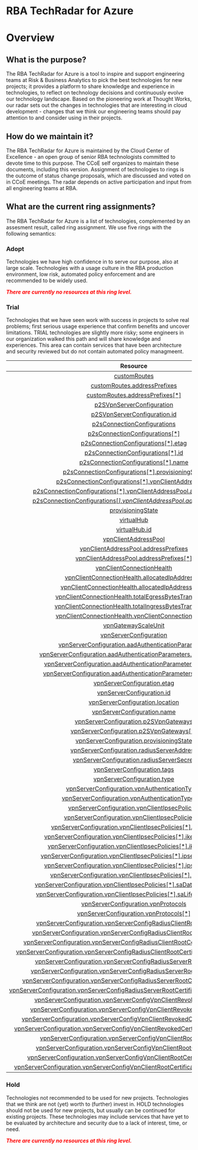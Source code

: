 
RBA TechRadar for Azure
=======================

# Overview

## What is the purpose?


The RBA TechRadar for Azure is a tool to inspire and support engineering teams at Risk & Business Analytics to pick the best technologies for new projects; it provides a platform to share knowledge and experience in technologies, to reflect on technology decisions and continuously evolve our technology landscape.  Based on the pioneering work at Thought Works, our radar sets out the changes in technologies that are interesting in cloud development - changes that we think our engineering teams should pay attention to and consider using in their projects.
## How do we maintain it?


The RBA TechRadar for Azure is maintained by the Cloud Center of Excellence - an open group of senior RBA technologists committed to devote time to this purpose.  The CCoE self organizes to maintain these documents, including this version.  Assignment of technologies to rings is the outcome of status change proposals, which are discussed and voted on in CCoE meetings.  The radar depends on active participation and input from all engineering teams at RBA.
## What are the current ring assignments?


The RBA TechRadar for Azure is a list of technologies, complemented by an assesment result, called ring assignment.  We use five rings with the following semantics:
### Adopt


Technologies we have high confidence in to serve our purpose, also at large scale.  Technologies with a usage culture in the RBA production environment, low risk, automated policy enforcement and are recommended to be widely used.  
  
***<font color="red"> There are currently no resources at this ring level. </font>***
### Trial


Technologies that we have seen work with success in projects to solve real problems;  first serious usage experience that confirm benefits and uncover limitations.  TRIAL technologies are slightly more risky; some engineers in our organization walked this path and will share knowledge and experiences.  This area can contain services that have been architecture and security reviewed but do not contain automated policy managmeent.  

|Resource|Description|Path|Status|
| :---: | :---: | :---: | :---: |
|[customRoutes](https://github.com/openrba/python-azure-techradar/blob/master/Microsoft.Network/p2sVpnGateways/customRoutes/README.md)|UNKNOWN|Microsoft.Network/p2sVpnGateways/customRoutes|TRIAL|
|[customRoutes.addressPrefixes](https://github.com/openrba/python-azure-techradar/blob/master/Microsoft.Network/p2sVpnGateways/customRoutes.addressPrefixes/README.md)|UNKNOWN|Microsoft.Network/p2sVpnGateways/customRoutes.addressPrefixes|TRIAL|
|[customRoutes.addressPrefixes[*]](https://github.com/openrba/python-azure-techradar/blob/master/Microsoft.Network/p2sVpnGateways/customRoutes.addressPrefixes[*]/README.md)|UNKNOWN|Microsoft.Network/p2sVpnGateways/customRoutes.addressPrefixes[*]|TRIAL|
|[p2SVpnServerConfiguration](https://github.com/openrba/python-azure-techradar/blob/master/Microsoft.Network/p2sVpnGateways/p2SVpnServerConfiguration/README.md)|UNKNOWN|Microsoft.Network/p2sVpnGateways/p2SVpnServerConfiguration|TRIAL|
|[p2SVpnServerConfiguration.id](https://github.com/openrba/python-azure-techradar/blob/master/Microsoft.Network/p2sVpnGateways/p2SVpnServerConfiguration.id/README.md)|UNKNOWN|Microsoft.Network/p2sVpnGateways/p2SVpnServerConfiguration.id|TRIAL|
|[p2sConnectionConfigurations](https://github.com/openrba/python-azure-techradar/blob/master/Microsoft.Network/p2sVpnGateways/p2sConnectionConfigurations/README.md)|UNKNOWN|Microsoft.Network/p2sVpnGateways/p2sConnectionConfigurations|TRIAL|
|[p2sConnectionConfigurations[*]](https://github.com/openrba/python-azure-techradar/blob/master/Microsoft.Network/p2sVpnGateways/p2sConnectionConfigurations[*]/README.md)|UNKNOWN|Microsoft.Network/p2sVpnGateways/p2sConnectionConfigurations[*]|TRIAL|
|[p2sConnectionConfigurations[*].etag](https://github.com/openrba/python-azure-techradar/blob/master/Microsoft.Network/p2sVpnGateways/p2sConnectionConfigurations[*].etag/README.md)|UNKNOWN|Microsoft.Network/p2sVpnGateways/p2sConnectionConfigurations[*].etag|TRIAL|
|[p2sConnectionConfigurations[*].id](https://github.com/openrba/python-azure-techradar/blob/master/Microsoft.Network/p2sVpnGateways/p2sConnectionConfigurations[*].id/README.md)|UNKNOWN|Microsoft.Network/p2sVpnGateways/p2sConnectionConfigurations[*].id|TRIAL|
|[p2sConnectionConfigurations[*].name](https://github.com/openrba/python-azure-techradar/blob/master/Microsoft.Network/p2sVpnGateways/p2sConnectionConfigurations[*].name/README.md)|UNKNOWN|Microsoft.Network/p2sVpnGateways/p2sConnectionConfigurations[*].name|TRIAL|
|[p2sConnectionConfigurations[*].provisioningState](https://github.com/openrba/python-azure-techradar/blob/master/Microsoft.Network/p2sVpnGateways/p2sConnectionConfigurations[*].provisioningState/README.md)|UNKNOWN|Microsoft.Network/p2sVpnGateways/p2sConnectionConfigurations[*].provisioningState|TRIAL|
|[p2sConnectionConfigurations[*].vpnClientAddressPool](https://github.com/openrba/python-azure-techradar/blob/master/Microsoft.Network/p2sVpnGateways/p2sConnectionConfigurations[*].vpnClientAddressPool/README.md)|UNKNOWN|Microsoft.Network/p2sVpnGateways/p2sConnectionConfigurations[*].vpnClientAddressPool|TRIAL|
|[p2sConnectionConfigurations[*].vpnClientAddressPool.addressPrefixes](https://github.com/openrba/python-azure-techradar/blob/master/Microsoft.Network/p2sVpnGateways/p2sConnectionConfigurations[*].vpnClientAddressPool.addressPrefixes/README.md)|UNKNOWN|Microsoft.Network/p2sVpnGateways/p2sConnectionConfigurations[*].vpnClientAddressPool.addressPrefixes|TRIAL|
|[p2sConnectionConfigurations[*].vpnClientAddressPool.addressPrefixes[*]](https://github.com/openrba/python-azure-techradar/blob/master/Microsoft.Network/p2sVpnGateways/p2sConnectionConfigurations[*].vpnClientAddressPool.addressPrefixes[*]/README.md)|UNKNOWN|Microsoft.Network/p2sVpnGateways/p2sConnectionConfigurations[*].vpnClientAddressPool.addressPrefixes[*]|TRIAL|
|[provisioningState](https://github.com/openrba/python-azure-techradar/blob/master/Microsoft.Network/p2sVpnGateways/provisioningState/README.md)|UNKNOWN|Microsoft.Network/p2sVpnGateways/provisioningState|TRIAL|
|[virtualHub](https://github.com/openrba/python-azure-techradar/blob/master/Microsoft.Network/p2sVpnGateways/virtualHub/README.md)|UNKNOWN|Microsoft.Network/p2sVpnGateways/virtualHub|TRIAL|
|[virtualHub.id](https://github.com/openrba/python-azure-techradar/blob/master/Microsoft.Network/p2sVpnGateways/virtualHub.id/README.md)|UNKNOWN|Microsoft.Network/p2sVpnGateways/virtualHub.id|TRIAL|
|[vpnClientAddressPool](https://github.com/openrba/python-azure-techradar/blob/master/Microsoft.Network/p2sVpnGateways/vpnClientAddressPool/README.md)|UNKNOWN|Microsoft.Network/p2sVpnGateways/vpnClientAddressPool|TRIAL|
|[vpnClientAddressPool.addressPrefixes](https://github.com/openrba/python-azure-techradar/blob/master/Microsoft.Network/p2sVpnGateways/vpnClientAddressPool.addressPrefixes/README.md)|UNKNOWN|Microsoft.Network/p2sVpnGateways/vpnClientAddressPool.addressPrefixes|TRIAL|
|[vpnClientAddressPool.addressPrefixes[*]](https://github.com/openrba/python-azure-techradar/blob/master/Microsoft.Network/p2sVpnGateways/vpnClientAddressPool.addressPrefixes[*]/README.md)|UNKNOWN|Microsoft.Network/p2sVpnGateways/vpnClientAddressPool.addressPrefixes[*]|TRIAL|
|[vpnClientConnectionHealth](https://github.com/openrba/python-azure-techradar/blob/master/Microsoft.Network/p2sVpnGateways/vpnClientConnectionHealth/README.md)|UNKNOWN|Microsoft.Network/p2sVpnGateways/vpnClientConnectionHealth|TRIAL|
|[vpnClientConnectionHealth.allocatedIpAddresses](https://github.com/openrba/python-azure-techradar/blob/master/Microsoft.Network/p2sVpnGateways/vpnClientConnectionHealth.allocatedIpAddresses/README.md)|UNKNOWN|Microsoft.Network/p2sVpnGateways/vpnClientConnectionHealth.allocatedIpAddresses|TRIAL|
|[vpnClientConnectionHealth.allocatedIpAddresses[*]](https://github.com/openrba/python-azure-techradar/blob/master/Microsoft.Network/p2sVpnGateways/vpnClientConnectionHealth.allocatedIpAddresses[*]/README.md)|UNKNOWN|Microsoft.Network/p2sVpnGateways/vpnClientConnectionHealth.allocatedIpAddresses[*]|TRIAL|
|[vpnClientConnectionHealth.totalEgressBytesTransferred](https://github.com/openrba/python-azure-techradar/blob/master/Microsoft.Network/p2sVpnGateways/vpnClientConnectionHealth.totalEgressBytesTransferred/README.md)|UNKNOWN|Microsoft.Network/p2sVpnGateways/vpnClientConnectionHealth.totalEgressBytesTransferred|TRIAL|
|[vpnClientConnectionHealth.totalIngressBytesTransferred](https://github.com/openrba/python-azure-techradar/blob/master/Microsoft.Network/p2sVpnGateways/vpnClientConnectionHealth.totalIngressBytesTransferred/README.md)|UNKNOWN|Microsoft.Network/p2sVpnGateways/vpnClientConnectionHealth.totalIngressBytesTransferred|TRIAL|
|[vpnClientConnectionHealth.vpnClientConnectionsCount](https://github.com/openrba/python-azure-techradar/blob/master/Microsoft.Network/p2sVpnGateways/vpnClientConnectionHealth.vpnClientConnectionsCount/README.md)|UNKNOWN|Microsoft.Network/p2sVpnGateways/vpnClientConnectionHealth.vpnClientConnectionsCount|TRIAL|
|[vpnGatewayScaleUnit](https://github.com/openrba/python-azure-techradar/blob/master/Microsoft.Network/p2sVpnGateways/vpnGatewayScaleUnit/README.md)|UNKNOWN|Microsoft.Network/p2sVpnGateways/vpnGatewayScaleUnit|TRIAL|
|[vpnServerConfiguration](https://github.com/openrba/python-azure-techradar/blob/master/Microsoft.Network/p2sVpnGateways/vpnServerConfiguration/README.md)|UNKNOWN|Microsoft.Network/p2sVpnGateways/vpnServerConfiguration|TRIAL|
|[vpnServerConfiguration.aadAuthenticationParameters](https://github.com/openrba/python-azure-techradar/blob/master/Microsoft.Network/p2sVpnGateways/vpnServerConfiguration.aadAuthenticationParameters/README.md)|UNKNOWN|Microsoft.Network/p2sVpnGateways/vpnServerConfiguration.aadAuthenticationParameters|TRIAL|
|[vpnServerConfiguration.aadAuthenticationParameters.aadAudience](https://github.com/openrba/python-azure-techradar/blob/master/Microsoft.Network/p2sVpnGateways/vpnServerConfiguration.aadAuthenticationParameters.aadAudience/README.md)|UNKNOWN|Microsoft.Network/p2sVpnGateways/vpnServerConfiguration.aadAuthenticationParameters.aadAudience|TRIAL|
|[vpnServerConfiguration.aadAuthenticationParameters.aadIssuer](https://github.com/openrba/python-azure-techradar/blob/master/Microsoft.Network/p2sVpnGateways/vpnServerConfiguration.aadAuthenticationParameters.aadIssuer/README.md)|UNKNOWN|Microsoft.Network/p2sVpnGateways/vpnServerConfiguration.aadAuthenticationParameters.aadIssuer|TRIAL|
|[vpnServerConfiguration.aadAuthenticationParameters.aadTenant](https://github.com/openrba/python-azure-techradar/blob/master/Microsoft.Network/p2sVpnGateways/vpnServerConfiguration.aadAuthenticationParameters.aadTenant/README.md)|UNKNOWN|Microsoft.Network/p2sVpnGateways/vpnServerConfiguration.aadAuthenticationParameters.aadTenant|TRIAL|
|[vpnServerConfiguration.etag](https://github.com/openrba/python-azure-techradar/blob/master/Microsoft.Network/p2sVpnGateways/vpnServerConfiguration.etag/README.md)|UNKNOWN|Microsoft.Network/p2sVpnGateways/vpnServerConfiguration.etag|TRIAL|
|[vpnServerConfiguration.id](https://github.com/openrba/python-azure-techradar/blob/master/Microsoft.Network/p2sVpnGateways/vpnServerConfiguration.id/README.md)|UNKNOWN|Microsoft.Network/p2sVpnGateways/vpnServerConfiguration.id|TRIAL|
|[vpnServerConfiguration.location](https://github.com/openrba/python-azure-techradar/blob/master/Microsoft.Network/p2sVpnGateways/vpnServerConfiguration.location/README.md)|UNKNOWN|Microsoft.Network/p2sVpnGateways/vpnServerConfiguration.location|TRIAL|
|[vpnServerConfiguration.name](https://github.com/openrba/python-azure-techradar/blob/master/Microsoft.Network/p2sVpnGateways/vpnServerConfiguration.name/README.md)|UNKNOWN|Microsoft.Network/p2sVpnGateways/vpnServerConfiguration.name|TRIAL|
|[vpnServerConfiguration.p2SVpnGateways](https://github.com/openrba/python-azure-techradar/blob/master/Microsoft.Network/p2sVpnGateways/vpnServerConfiguration.p2SVpnGateways/README.md)|UNKNOWN|Microsoft.Network/p2sVpnGateways/vpnServerConfiguration.p2SVpnGateways|TRIAL|
|[vpnServerConfiguration.p2SVpnGateways[*]](https://github.com/openrba/python-azure-techradar/blob/master/Microsoft.Network/p2sVpnGateways/vpnServerConfiguration.p2SVpnGateways[*]/README.md)|UNKNOWN|Microsoft.Network/p2sVpnGateways/vpnServerConfiguration.p2SVpnGateways[*]|TRIAL|
|[vpnServerConfiguration.provisioningState](https://github.com/openrba/python-azure-techradar/blob/master/Microsoft.Network/p2sVpnGateways/vpnServerConfiguration.provisioningState/README.md)|UNKNOWN|Microsoft.Network/p2sVpnGateways/vpnServerConfiguration.provisioningState|TRIAL|
|[vpnServerConfiguration.radiusServerAddress](https://github.com/openrba/python-azure-techradar/blob/master/Microsoft.Network/p2sVpnGateways/vpnServerConfiguration.radiusServerAddress/README.md)|UNKNOWN|Microsoft.Network/p2sVpnGateways/vpnServerConfiguration.radiusServerAddress|TRIAL|
|[vpnServerConfiguration.radiusServerSecret](https://github.com/openrba/python-azure-techradar/blob/master/Microsoft.Network/p2sVpnGateways/vpnServerConfiguration.radiusServerSecret/README.md)|UNKNOWN|Microsoft.Network/p2sVpnGateways/vpnServerConfiguration.radiusServerSecret|TRIAL|
|[vpnServerConfiguration.tags](https://github.com/openrba/python-azure-techradar/blob/master/Microsoft.Network/p2sVpnGateways/vpnServerConfiguration.tags/README.md)|UNKNOWN|Microsoft.Network/p2sVpnGateways/vpnServerConfiguration.tags|TRIAL|
|[vpnServerConfiguration.type](https://github.com/openrba/python-azure-techradar/blob/master/Microsoft.Network/p2sVpnGateways/vpnServerConfiguration.type/README.md)|UNKNOWN|Microsoft.Network/p2sVpnGateways/vpnServerConfiguration.type|TRIAL|
|[vpnServerConfiguration.vpnAuthenticationTypes](https://github.com/openrba/python-azure-techradar/blob/master/Microsoft.Network/p2sVpnGateways/vpnServerConfiguration.vpnAuthenticationTypes/README.md)|UNKNOWN|Microsoft.Network/p2sVpnGateways/vpnServerConfiguration.vpnAuthenticationTypes|TRIAL|
|[vpnServerConfiguration.vpnAuthenticationTypes[*]](https://github.com/openrba/python-azure-techradar/blob/master/Microsoft.Network/p2sVpnGateways/vpnServerConfiguration.vpnAuthenticationTypes[*]/README.md)|UNKNOWN|Microsoft.Network/p2sVpnGateways/vpnServerConfiguration.vpnAuthenticationTypes[*]|TRIAL|
|[vpnServerConfiguration.vpnClientIpsecPolicies](https://github.com/openrba/python-azure-techradar/blob/master/Microsoft.Network/p2sVpnGateways/vpnServerConfiguration.vpnClientIpsecPolicies/README.md)|UNKNOWN|Microsoft.Network/p2sVpnGateways/vpnServerConfiguration.vpnClientIpsecPolicies|TRIAL|
|[vpnServerConfiguration.vpnClientIpsecPolicies[*]](https://github.com/openrba/python-azure-techradar/blob/master/Microsoft.Network/p2sVpnGateways/vpnServerConfiguration.vpnClientIpsecPolicies[*]/README.md)|UNKNOWN|Microsoft.Network/p2sVpnGateways/vpnServerConfiguration.vpnClientIpsecPolicies[*]|TRIAL|
|[vpnServerConfiguration.vpnClientIpsecPolicies[*].dhGroup](https://github.com/openrba/python-azure-techradar/blob/master/Microsoft.Network/p2sVpnGateways/vpnServerConfiguration.vpnClientIpsecPolicies[*].dhGroup/README.md)|UNKNOWN|Microsoft.Network/p2sVpnGateways/vpnServerConfiguration.vpnClientIpsecPolicies[*].dhGroup|TRIAL|
|[vpnServerConfiguration.vpnClientIpsecPolicies[*].ikeEncryption](https://github.com/openrba/python-azure-techradar/blob/master/Microsoft.Network/p2sVpnGateways/vpnServerConfiguration.vpnClientIpsecPolicies[*].ikeEncryption/README.md)|UNKNOWN|Microsoft.Network/p2sVpnGateways/vpnServerConfiguration.vpnClientIpsecPolicies[*].ikeEncryption|TRIAL|
|[vpnServerConfiguration.vpnClientIpsecPolicies[*].ikeIntegrity](https://github.com/openrba/python-azure-techradar/blob/master/Microsoft.Network/p2sVpnGateways/vpnServerConfiguration.vpnClientIpsecPolicies[*].ikeIntegrity/README.md)|UNKNOWN|Microsoft.Network/p2sVpnGateways/vpnServerConfiguration.vpnClientIpsecPolicies[*].ikeIntegrity|TRIAL|
|[vpnServerConfiguration.vpnClientIpsecPolicies[*].ipsecEncryption](https://github.com/openrba/python-azure-techradar/blob/master/Microsoft.Network/p2sVpnGateways/vpnServerConfiguration.vpnClientIpsecPolicies[*].ipsecEncryption/README.md)|UNKNOWN|Microsoft.Network/p2sVpnGateways/vpnServerConfiguration.vpnClientIpsecPolicies[*].ipsecEncryption|TRIAL|
|[vpnServerConfiguration.vpnClientIpsecPolicies[*].ipsecIntegrity](https://github.com/openrba/python-azure-techradar/blob/master/Microsoft.Network/p2sVpnGateways/vpnServerConfiguration.vpnClientIpsecPolicies[*].ipsecIntegrity/README.md)|UNKNOWN|Microsoft.Network/p2sVpnGateways/vpnServerConfiguration.vpnClientIpsecPolicies[*].ipsecIntegrity|TRIAL|
|[vpnServerConfiguration.vpnClientIpsecPolicies[*].pfsGroup](https://github.com/openrba/python-azure-techradar/blob/master/Microsoft.Network/p2sVpnGateways/vpnServerConfiguration.vpnClientIpsecPolicies[*].pfsGroup/README.md)|UNKNOWN|Microsoft.Network/p2sVpnGateways/vpnServerConfiguration.vpnClientIpsecPolicies[*].pfsGroup|TRIAL|
|[vpnServerConfiguration.vpnClientIpsecPolicies[*].saDataSizeKilobytes](https://github.com/openrba/python-azure-techradar/blob/master/Microsoft.Network/p2sVpnGateways/vpnServerConfiguration.vpnClientIpsecPolicies[*].saDataSizeKilobytes/README.md)|UNKNOWN|Microsoft.Network/p2sVpnGateways/vpnServerConfiguration.vpnClientIpsecPolicies[*].saDataSizeKilobytes|TRIAL|
|[vpnServerConfiguration.vpnClientIpsecPolicies[*].saLifeTimeSeconds](https://github.com/openrba/python-azure-techradar/blob/master/Microsoft.Network/p2sVpnGateways/vpnServerConfiguration.vpnClientIpsecPolicies[*].saLifeTimeSeconds/README.md)|UNKNOWN|Microsoft.Network/p2sVpnGateways/vpnServerConfiguration.vpnClientIpsecPolicies[*].saLifeTimeSeconds|TRIAL|
|[vpnServerConfiguration.vpnProtocols](https://github.com/openrba/python-azure-techradar/blob/master/Microsoft.Network/p2sVpnGateways/vpnServerConfiguration.vpnProtocols/README.md)|UNKNOWN|Microsoft.Network/p2sVpnGateways/vpnServerConfiguration.vpnProtocols|TRIAL|
|[vpnServerConfiguration.vpnProtocols[*]](https://github.com/openrba/python-azure-techradar/blob/master/Microsoft.Network/p2sVpnGateways/vpnServerConfiguration.vpnProtocols[*]/README.md)|UNKNOWN|Microsoft.Network/p2sVpnGateways/vpnServerConfiguration.vpnProtocols[*]|TRIAL|
|[vpnServerConfiguration.vpnServerConfigRadiusClientRootCertificates](https://github.com/openrba/python-azure-techradar/blob/master/Microsoft.Network/p2sVpnGateways/vpnServerConfiguration.vpnServerConfigRadiusClientRootCertificates/README.md)|UNKNOWN|Microsoft.Network/p2sVpnGateways/vpnServerConfiguration.vpnServerConfigRadiusClientRootCertificates|TRIAL|
|[vpnServerConfiguration.vpnServerConfigRadiusClientRootCertificates[*]](https://github.com/openrba/python-azure-techradar/blob/master/Microsoft.Network/p2sVpnGateways/vpnServerConfiguration.vpnServerConfigRadiusClientRootCertificates[*]/README.md)|UNKNOWN|Microsoft.Network/p2sVpnGateways/vpnServerConfiguration.vpnServerConfigRadiusClientRootCertificates[*]|TRIAL|
|[vpnServerConfiguration.vpnServerConfigRadiusClientRootCertificates[*].name](https://github.com/openrba/python-azure-techradar/blob/master/Microsoft.Network/p2sVpnGateways/vpnServerConfiguration.vpnServerConfigRadiusClientRootCertificates[*].name/README.md)|UNKNOWN|Microsoft.Network/p2sVpnGateways/vpnServerConfiguration.vpnServerConfigRadiusClientRootCertificates[*].name|TRIAL|
|[vpnServerConfiguration.vpnServerConfigRadiusClientRootCertificates[*].thumbprint](https://github.com/openrba/python-azure-techradar/blob/master/Microsoft.Network/p2sVpnGateways/vpnServerConfiguration.vpnServerConfigRadiusClientRootCertificates[*].thumbprint/README.md)|UNKNOWN|Microsoft.Network/p2sVpnGateways/vpnServerConfiguration.vpnServerConfigRadiusClientRootCertificates[*].thumbprint|TRIAL|
|[vpnServerConfiguration.vpnServerConfigRadiusServerRootCertificates](https://github.com/openrba/python-azure-techradar/blob/master/Microsoft.Network/p2sVpnGateways/vpnServerConfiguration.vpnServerConfigRadiusServerRootCertificates/README.md)|UNKNOWN|Microsoft.Network/p2sVpnGateways/vpnServerConfiguration.vpnServerConfigRadiusServerRootCertificates|TRIAL|
|[vpnServerConfiguration.vpnServerConfigRadiusServerRootCertificates[*]](https://github.com/openrba/python-azure-techradar/blob/master/Microsoft.Network/p2sVpnGateways/vpnServerConfiguration.vpnServerConfigRadiusServerRootCertificates[*]/README.md)|UNKNOWN|Microsoft.Network/p2sVpnGateways/vpnServerConfiguration.vpnServerConfigRadiusServerRootCertificates[*]|TRIAL|
|[vpnServerConfiguration.vpnServerConfigRadiusServerRootCertificates[*].name](https://github.com/openrba/python-azure-techradar/blob/master/Microsoft.Network/p2sVpnGateways/vpnServerConfiguration.vpnServerConfigRadiusServerRootCertificates[*].name/README.md)|UNKNOWN|Microsoft.Network/p2sVpnGateways/vpnServerConfiguration.vpnServerConfigRadiusServerRootCertificates[*].name|TRIAL|
|[vpnServerConfiguration.vpnServerConfigRadiusServerRootCertificates[*].publicCertData](https://github.com/openrba/python-azure-techradar/blob/master/Microsoft.Network/p2sVpnGateways/vpnServerConfiguration.vpnServerConfigRadiusServerRootCertificates[*].publicCertData/README.md)|UNKNOWN|Microsoft.Network/p2sVpnGateways/vpnServerConfiguration.vpnServerConfigRadiusServerRootCertificates[*].publicCertData|TRIAL|
|[vpnServerConfiguration.vpnServerConfigVpnClientRevokedCertificates](https://github.com/openrba/python-azure-techradar/blob/master/Microsoft.Network/p2sVpnGateways/vpnServerConfiguration.vpnServerConfigVpnClientRevokedCertificates/README.md)|UNKNOWN|Microsoft.Network/p2sVpnGateways/vpnServerConfiguration.vpnServerConfigVpnClientRevokedCertificates|TRIAL|
|[vpnServerConfiguration.vpnServerConfigVpnClientRevokedCertificates[*]](https://github.com/openrba/python-azure-techradar/blob/master/Microsoft.Network/p2sVpnGateways/vpnServerConfiguration.vpnServerConfigVpnClientRevokedCertificates[*]/README.md)|UNKNOWN|Microsoft.Network/p2sVpnGateways/vpnServerConfiguration.vpnServerConfigVpnClientRevokedCertificates[*]|TRIAL|
|[vpnServerConfiguration.vpnServerConfigVpnClientRevokedCertificates[*].name](https://github.com/openrba/python-azure-techradar/blob/master/Microsoft.Network/p2sVpnGateways/vpnServerConfiguration.vpnServerConfigVpnClientRevokedCertificates[*].name/README.md)|UNKNOWN|Microsoft.Network/p2sVpnGateways/vpnServerConfiguration.vpnServerConfigVpnClientRevokedCertificates[*].name|TRIAL|
|[vpnServerConfiguration.vpnServerConfigVpnClientRevokedCertificates[*].thumbprint](https://github.com/openrba/python-azure-techradar/blob/master/Microsoft.Network/p2sVpnGateways/vpnServerConfiguration.vpnServerConfigVpnClientRevokedCertificates[*].thumbprint/README.md)|UNKNOWN|Microsoft.Network/p2sVpnGateways/vpnServerConfiguration.vpnServerConfigVpnClientRevokedCertificates[*].thumbprint|TRIAL|
|[vpnServerConfiguration.vpnServerConfigVpnClientRootCertificates](https://github.com/openrba/python-azure-techradar/blob/master/Microsoft.Network/p2sVpnGateways/vpnServerConfiguration.vpnServerConfigVpnClientRootCertificates/README.md)|UNKNOWN|Microsoft.Network/p2sVpnGateways/vpnServerConfiguration.vpnServerConfigVpnClientRootCertificates|TRIAL|
|[vpnServerConfiguration.vpnServerConfigVpnClientRootCertificates[*]](https://github.com/openrba/python-azure-techradar/blob/master/Microsoft.Network/p2sVpnGateways/vpnServerConfiguration.vpnServerConfigVpnClientRootCertificates[*]/README.md)|UNKNOWN|Microsoft.Network/p2sVpnGateways/vpnServerConfiguration.vpnServerConfigVpnClientRootCertificates[*]|TRIAL|
|[vpnServerConfiguration.vpnServerConfigVpnClientRootCertificates[*].name](https://github.com/openrba/python-azure-techradar/blob/master/Microsoft.Network/p2sVpnGateways/vpnServerConfiguration.vpnServerConfigVpnClientRootCertificates[*].name/README.md)|UNKNOWN|Microsoft.Network/p2sVpnGateways/vpnServerConfiguration.vpnServerConfigVpnClientRootCertificates[*].name|TRIAL|
|[vpnServerConfiguration.vpnServerConfigVpnClientRootCertificates[*].publicCertData](https://github.com/openrba/python-azure-techradar/blob/master/Microsoft.Network/p2sVpnGateways/vpnServerConfiguration.vpnServerConfigVpnClientRootCertificates[*].publicCertData/README.md)|UNKNOWN|Microsoft.Network/p2sVpnGateways/vpnServerConfiguration.vpnServerConfigVpnClientRootCertificates[*].publicCertData|TRIAL|

### Hold


Technologies not recommended to be used for new projects. Technologies that we think are not (yet) worth to (further) invest in.  HOLD technologies should not be used for new projects, but usually can be continued for existing projects.  These technologies may include services that have yet to be evaluated by architecture and security due to a lack of interest, time, or need.  
  
***<font color="red"> There are currently no resources at this ring level. </font>***